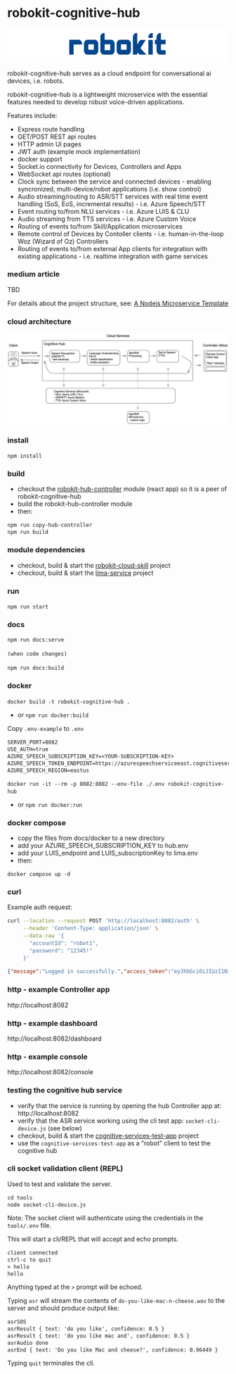 # robokit-cognitive-hub

![robokit-logo](./docs/media/robokit-logo.png)

robokit-cognitive-hub serves as a cloud endpoint for conversational ai devices, i.e. robots.

robokit-cognitive-hub is a lightweight microservice with the essential features needed to develop robust voice-driven applications. 

Features include:
- Express route handling
- GET/POST REST api routes
- HTTP admin UI pages
- JWT auth (example mock implementation)
- docker support
- Socket.io connectivity for Devices, Controllers and Apps
- WebSocket api routes (optional)
- Clock sync between the service and connected devices - enabling syncronized, multi-device/robot applications (i.e. show control)
- Audio streaming/routing to ASR/STT services with real time event handling (SoS, EoS, incremental results) - i.e. Azure Speech/STT
- Event routing to/from NLU services - i.e. Azure LUIS & CLU
- Audio streaming from TTS services - i.e. Azure Custom Voice
- Routing of events to/from Skill/Application microservices
- Remote control of Devices by Contoller clients - i.e. human-in-the-loop Woz (Wizard of Oz) Controllers
- Routing of events to/from external App clients for integration with existing applications - i.e. realtime integration with game services




### medium article

TBD

For details about the project structure, see: [A Nodejs Microservice Template](https://medium.com/@andrew.rapo/a-nodejs-microservice-template-36f080fe1418)


### cloud architecture

![robokit-cognitive-hub architecture](./docs/media/robokit-cloud-architecture-simple.png)

### install

`npm install`

### build

- checkout the [robokit-hub-controller](https://github.com/wwlib/robokit-hub-controller) module (react app) so it is a peer of robokit-cognitive-hub
- build the robokit-hub-controller module
- then: 
```
npm run copy-hub-controller
npm run build
```

### module dependencies

- checkout, build & start the [robokit-cloud-skill](https://github.com/wwlib/robokit-cloud-skill) project
- checkout, build & start the [lima-service](https://github.com/wwlib/lima-service) project

### run

`npm run start`

### docs

```
npm run docs:serve

(when code changes)

npm run docs:build
```

### docker

`docker build -t robokit-cognitive-hub .` 
- or `npm run docker:build`

Copy `.env-example` to `.env`
```
SERVER_PORT=8082
USE_AUTH=true
AZURE_SPEECH_SUBSCRIPTION_KEY=<YOUR-SUBSCRIPTION-KEY>
AZURE_SPEECH_TOKEN_ENDPOINT=https://azurespeechserviceeast.cognitiveservices.azure.com/sts/v1.0/issuetoken
AZURE_SPEECH_REGION=eastus
```

`docker run -it --rm -p 8082:8082 --env-file ./.env robokit-cognitive-hub` 
- or `npm run docker:run`

### docker compose

- copy the files from docs/docker to a new directory
- add your AZURE_SPEECH_SUBSCRIPTION_KEY to hub.env
- add your LUIS_endpoint and LUIS_subscriptionKey to lima.env
- then:

```
docker compose up -d
```

### curl

Example auth request:

```sh
curl --location --request POST 'http://localhost:8082/auth' \
     --header 'Content-Type: application/json' \
     --data-raw '{
       "accountId": "robot1",
       "password": "12345!"
     }'
```

```json
{"message":"Logged in successfully.","access_token":"eyJhbGciOiJIUzI1NiIsInR5cCI6IkpXVCJ9.eyJhY2NvdW50SWQiOiJyb2JvdDEiLCJhdXRoIjp7InBlcm1pc3Npb25zIjpbeyJzY29wZXMiOlsicmVhZCIsImFkbWluIl0sInJlc291cmNlIjoiZXhhbXBsZSJ9XX0sImlhdCI6MTY1NjgxODY3MSwiZXhwIjoxNjU2ODE4NzMxfQ.TB_UUwFkc0fQLYi1q80hedBMvR7h4EIHzTSIoVTKOeA","refresh_token":"eyJhbGciOiJIUzI1NiIsInR5cCI6IkpXVCJ9.eyJhY2NvdW50SWQiOiJyb2JvdDEiLCJpYXQiOjE2NTY4MTg2NzEsImV4cCI6MTY1NjkwNTA3MX0.VDMlgUPiP-0r9EJ4_Q93gqufPBCmqIYXQ5PCr9UsJ8s","account_id":"robot1"}
```

### http - example Controller app

http://localhost:8082

### http - example dashboard

http://localhost:8082/dashboard

### http - example console

http://localhost:8082/console


### testing the cognitive hub service

- verify that the service is running by opening the hub Controller app at: http://localhost:8082
- verify that the ASR service working using the cli test app: `socket-cli-device.js` (see below)
- checkout, build & start the [cognitive-services-test-app](https://github.com/wwlib/cognitive-services-test-app) project
- use the `cognitive-services-test-app` as a "robot" client to test the cognitive hub

### cli socket validation client (REPL)

Used to test and validate the server.

```
cd tools
node socket-cli-device.js
```

Note: The socket client will authenticate using the credentials in the `tools/.env` file.

This will start a cli/REPL that will accept and echo prompts.

```
client connected
ctrl-c to quit
> hello
hello
```

Anything typed at the `>` prompt will be echoed.

Typing `asr` will stream the contents of `do-you-like-mac-n-cheese.wav` to the server and should produce output like:

```
asrSOS
asrResult { text: 'do you like', confidence: 0.5 }
asrResult { text: 'do you like mac and', confidence: 0.5 }
asrAudio done
asrEnd { text: 'Do you like Mac and cheese?', confidence: 0.96449 }
```

Typing `quit` terminates the cli.
